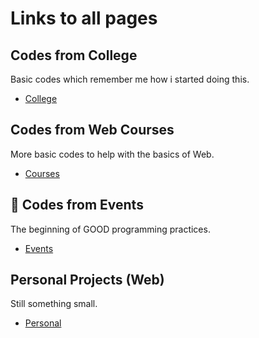 # Links to all pages

## Codes from College

Basic codes which remember me how i started doing this.

- [College](./from-college/)

## Codes from Web Courses

More basic codes to help with the basics of Web.

- [Courses](./from-courses/)

## 🌟 Codes from Events

The beginning of GOOD programming practices.

- [Events](./from-events/)

## Personal Projects (Web)

Still something small.

- [Personal](./from-myself/)
